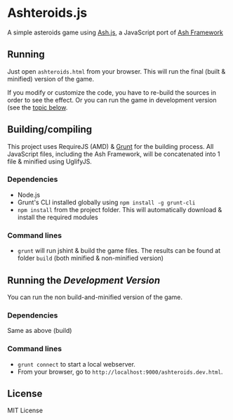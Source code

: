 # Ashteroids.js
A simple asteroids game using [Ash.js](https://github.com/brejep/ash-js), a JavaScript port of [Ash Framework](http://ashframework.org)

## Running
Just open `ashteroids.html` from your browser. This will run the final (built & minified) version of the game.

If you modify or customize the code, you have to re-build the sources in order to see the effect.
Or you can run the game in development version (see the [topic below](#running-the-development-version).

## Building/compiling
This project uses RequireJS (AMD) & [Grunt](http://www.gruntjs.com) for the building process.
All JavaScript files, including the Ash Framework, will be concatenated into 1 file & minified using UglifyJS.

### Dependencies
* Node.js
* Grunt's CLI installed globally using `npm install -g grunt-cli`
* `npm install` from the project folder. This will automatically download & install the required modules

### Command lines
* `grunt` will run jshint & build the game files. The results can be found at folder `build` (both minified & non-minified version)

## Running the *Development Version*
You can run the non build-and-minified version of the game.

### Dependencies
Same as above (build)

### Command lines
* `grunt connect` to start a local webserver.
* From your browser, go to `http://localhost:9000/ashteroids.dev.html`.

## License
MIT License

